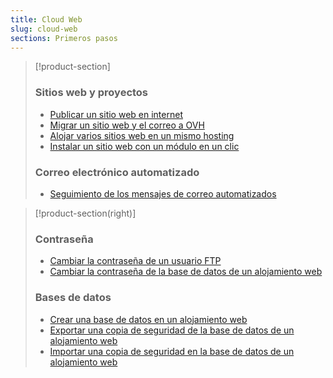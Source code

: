 ```yaml
---
title: Cloud Web
slug: cloud-web
sections: Primeros pasos
---
```


> [!product-section]
>
> ### Sitios web y proyectos
>
> - [Publicar un sitio web en internet](https://docs.ovh.com/es/hosting/web_hosting_publicar_un_sitio_web_en_internet/)
> - [Migrar un sitio web y el correo a OVH](https://docs.ovh.com/es/hosting/web_hosting_transferir_un_sitio_web_y_el_correo_sin_cortes_del_servicio/)
> - [Alojar varios sitios web en un mismo hosting](https://docs.ovh.com/es/hosting/configurar-un-multisitio-en-un-alojamiento-web/)
> - [Instalar un sitio web con un módulo en un clic](https://docs.ovh.com/es/hosting/modulos-en-un-clic/)
>
> ### Correo electrónico automatizado
>
> - [Seguimiento de los mensajes de correo automatizados](https://docs.ovh.com/es/hosting/web_hosting_seguimiento_de_los_mensajes_de_correo_automatizados/)
>

> [!product-section(right)]
>
> ### Contraseña
>
> - [Cambiar la contraseña de un usuario FTP](https://docs.ovh.com/es/hosting/cambiar-contrasena-usuario-ftp/)
> - [Cambiar la contraseña de la base de datos de un alojamiento web](https://docs.ovh.com/es/hosting/cambiar-contrasena-base-de-datos/)
>
> ### Bases de datos
>
> - [Crear una base de datos en un alojamiento web](https://docs.ovh.com/es/hosting/crear-base-de-datos/)
> - [Exportar una copia de seguridad de la base de datos de un alojamiento web](https://docs.ovh.com/es/hosting/web_hosting_exportacion_de_una_base_de_datos/)
> - [Importar una copia de seguridad en la base de datos de un alojamiento web](https://docs.ovh.com/es/hosting/web_hosting_importacion_de_una_base_de_datos_mysql/)
>